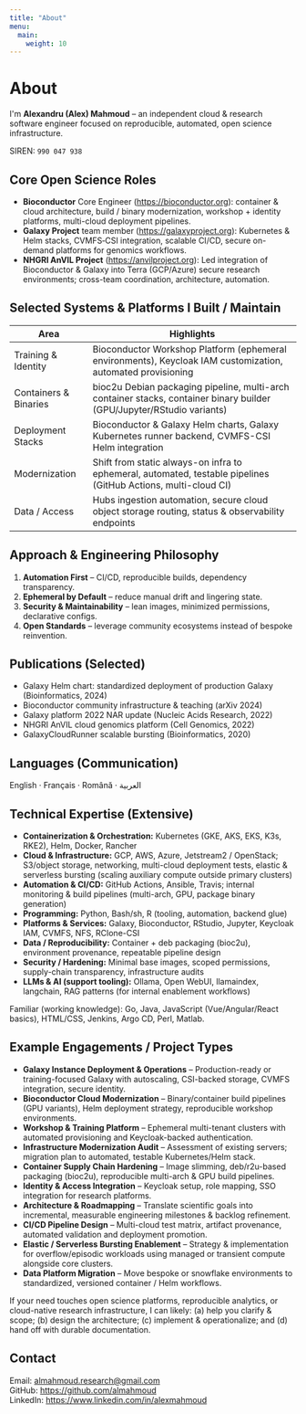 ```yaml
---
title: "About"
menu:
  main:
    weight: 10
---
```


# About

I'm **Alexandru (Alex) Mahmoud** – an independent cloud & research software engineer focused on reproducible, automated, open science infrastructure.

SIREN: `990 047 938`

## Core Open Science Roles

- **Bioconductor** Core Engineer (<https://bioconductor.org>): container & cloud architecture, build / binary modernization, workshop + identity platforms, multi-cloud deployment pipelines.
- **Galaxy Project** team member (<https://galaxyproject.org>): Kubernetes & Helm stacks, CVMFS‑CSI integration, scalable CI/CD, secure on-demand platforms for genomics workflows.
- **NHGRI AnVIL Project** (<https://anvilproject.org>): Led integration of Bioconductor & Galaxy into Terra (GCP/Azure) secure research environments; cross-team coordination, architecture, automation.

## Selected Systems & Platforms I Built / Maintain

| Area | Highlights |
|------|------------|
| Training & Identity | Bioconductor Workshop Platform (ephemeral environments), Keycloak IAM customization, automated provisioning |
| Containers & Binaries | bioc2u Debian packaging pipeline, multi-arch container stacks, container binary builder (GPU/Jupyter/RStudio variants) |
| Deployment Stacks | Bioconductor & Galaxy Helm charts, Galaxy Kubernetes runner backend, CVMFS-CSI Helm integration |
| Modernization | Shift from static always-on infra to ephemeral, automated, testable pipelines (GitHub Actions, multi-cloud CI) |
| Data / Access | Hubs ingestion automation, secure cloud object storage routing, status & observability endpoints |

## Approach & Engineering Philosophy

1. **Automation First** – CI/CD, reproducible builds, dependency transparency.
2. **Ephemeral by Default** – reduce manual drift and lingering state.
3. **Security & Maintainability** – lean images, minimized permissions, declarative configs.
4. **Open Standards** – leverage community ecosystems instead of bespoke reinvention.

## Publications (Selected)

- Galaxy Helm chart: standardized deployment of production Galaxy (Bioinformatics, 2024)
- Bioconductor community infrastructure & teaching (arXiv 2024)
- Galaxy platform 2022 NAR update (Nucleic Acids Research, 2022)
- NHGRI AnVIL cloud genomics platform (Cell Genomics, 2022)
- GalaxyCloudRunner scalable bursting (Bioinformatics, 2020)

## Languages (Communication)

English · Français · Română  · العربية

## Technical Expertise (Extensive)

- **Containerization & Orchestration:** Kubernetes (GKE, AKS, EKS, K3s, RKE2), Helm, Docker, Rancher
- **Cloud & Infrastructure:** GCP, AWS, Azure, Jetstream2 / OpenStack; S3/object storage, networking, multi-cloud deployment tests, elastic & serverless bursting (scaling auxiliary compute outside primary clusters)
- **Automation & CI/CD:** GitHub Actions, Ansible, Travis; internal monitoring & build pipelines (multi-arch, GPU, package binary generation)
- **Programming:** Python, Bash/sh, R (tooling, automation, backend glue)
- **Platforms & Services:** Galaxy, Bioconductor, RStudio, Jupyter, Keycloak IAM, CVMFS, NFS, RClone-CSI
- **Data / Reproducibility:** Container + deb packaging (bioc2u), environment provenance, repeatable pipeline design
- **Security / Hardening:** Minimal base images, scoped permissions, supply-chain transparency, infrastructure audits
- **LLMs & AI (support tooling):** Ollama, Open WebUI, llamaindex, langchain, RAG patterns (for internal enablement workflows)

Familiar (working knowledge): Go, Java, JavaScript (Vue/Angular/React basics), HTML/CSS, Jenkins, Argo CD, Perl, Matlab.

## Example Engagements / Project Types

- **Galaxy Instance Deployment & Operations** – Production-ready or training-focused Galaxy with autoscaling, CSI-backed storage, CVMFS integration, secure identity.
- **Bioconductor Cloud Modernization** – Binary/container build pipelines (GPU variants), Helm deployment strategy, reproducible workshop environments.
- **Workshop & Training Platform** – Ephemeral multi-tenant clusters with automated provisioning and Keycloak-backed authentication.
- **Infrastructure Modernization Audit** – Assessment of existing servers; migration plan to automated, testable Kubernetes/Helm stack.
- **Container Supply Chain Hardening** – Image slimming, deb/r2u-based packaging (bioc2u), reproducible multi-arch & GPU build pipelines.
- **Identity & Access Integration** – Keycloak setup, role mapping, SSO integration for research platforms.
- **Architecture & Roadmapping** – Translate scientific goals into incremental, measurable engineering milestones & backlog refinement.
- **CI/CD Pipeline Design** – Multi-cloud test matrix, artifact provenance, automated validation and deployment promotion.
- **Elastic / Serverless Bursting Enablement** – Strategy & implementation for overflow/episodic workloads using managed or transient compute alongside core clusters.
- **Data Platform Migration** – Move bespoke or snowflake environments to standardized, versioned container / Helm workflows.

If your need touches open science platforms, reproducible analytics, or cloud-native research infrastructure, I can likely: (a) help you clarify & scope; (b) design the architecture; (c) implement & operationalize; and (d) hand off with durable documentation.


## Contact

Email: almahmoud.research@gmail.com  
GitHub: https://github.com/almahmoud  
LinkedIn: https://www.linkedin.com/in/alexmahmoud
